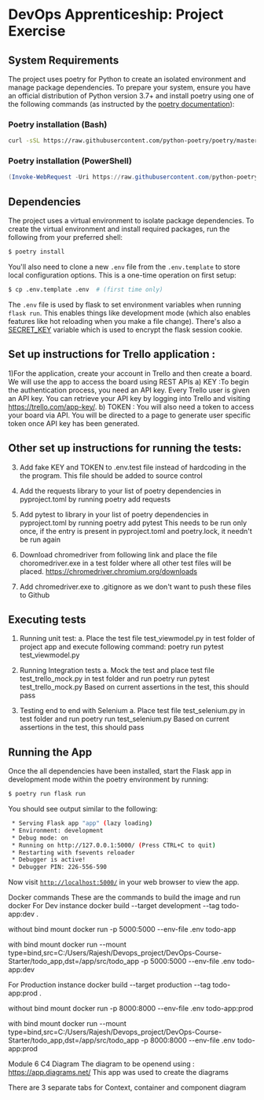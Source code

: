 # DevOps Apprenticeship: Project Exercise

## System Requirements

The project uses poetry for Python to create an isolated environment and manage package dependencies. To prepare your system, ensure you have an official distribution of Python version 3.7+ and install poetry using one of the following commands (as instructed by the [poetry documentation](https://python-poetry.org/docs/#system-requirements)):

### Poetry installation (Bash)

```bash
curl -sSL https://raw.githubusercontent.com/python-poetry/poetry/master/get-poetry.py | python
```

### Poetry installation (PowerShell)

```powershell
(Invoke-WebRequest -Uri https://raw.githubusercontent.com/python-poetry/poetry/master/get-poetry.py -UseBasicParsing).Content | python
```

## Dependencies

The project uses a virtual environment to isolate package dependencies. To create the virtual environment and install required packages, run the following from your preferred shell:

```bash
$ poetry install
```

You'll also need to clone a new `.env` file from the `.env.template` to store local configuration options. This is a one-time operation on first setup:

```bash
$ cp .env.template .env  # (first time only)
```

The `.env` file is used by flask to set environment variables when running `flask run`. This enables things like development mode (which also enables features like hot reloading when you make a file change). There's also a [SECRET_KEY](https://flask.palletsprojects.com/en/1.1.x/config/#SECRET_KEY) variable which is used to encrypt the flask session cookie.

## Set up instructions for Trello application :
1)For the application, create your account in Trello and then create a board.
We will use the app to access the board using REST APIs
a) KEY :To begin the authentication process, you need an API key. Every Trello user is given an API key. You can retrieve your API key by logging into Trello and visiting https://trello.com/app-key/.
b) TOKEN : You will also need a token to access your board via API. You will be directed to a page to generate user specific token once API key has been generated.

## Other set up instructions for running the tests:
3) Add fake KEY and TOKEN to .env.test file instead of hardcoding in the the program. This file should be added to source control

4) Add the requests library to your list of poetry dependencies in
pyproject.toml by running poetry add requests

5) Add pytest to library in your list of poetry dependencies in pyproject.toml by running poetry add pytest
This needs to be run only once, if the entry is present in pyproject.toml and poetry.lock, it needn't be run again

6) Download chromedriver from following link and place the file choromedriver.exe in a test folder where all other test files will be placed. 
https://chromedriver.chromium.org/downloads

7) Add chromedriver.exe to .gitignore as we don't want to push these files to Github

## Executing tests
1) Running unit test:
a. Place the test file test_viewmodel.py in test folder of project app and execute following command:
poetry run pytest test_viewmodel.py

2) Running Integration tests
a. Mock the test and place test file test_trello_mock.py in test folder and run  poetry run pytest test_trello_mock.py
Based on current assertions in the test, this should pass

3) Testing end to end with Selenium
a. Place test file test_selenium.py in test folder and run poetry run test_selenium.py
Based on current assertions in the test, this should pass



## Running the App

Once the all dependencies have been installed, start the Flask app in development mode within the poetry environment by running:
```bash
$ poetry run flask run
```

You should see output similar to the following:
```bash
 * Serving Flask app "app" (lazy loading)
 * Environment: development
 * Debug mode: on
 * Running on http://127.0.0.1:5000/ (Press CTRL+C to quit)
 * Restarting with fsevents reloader
 * Debugger is active!
 * Debugger PIN: 226-556-590
```
Now visit [`http://localhost:5000/`](http://localhost:5000/) in your web browser to view the app.


Docker commands
These are the commands to build the image and run docker
For Dev instance
docker build --target development --tag todo-app:dev .

without bind mount
docker run -p 5000:5000 --env-file .env todo-app

with bind mount
docker run --mount type=bind,src=C:/Users/Rajesh/Devops_project/DevOps-Course-Starter/todo_app,dst=/app/src/todo_app -p 5000:5000 --env-file .env  todo-app:dev

For Production instance
docker build --target production --tag todo-app:prod .

without bind mount
docker run -p 8000:8000 --env-file .env todo-app:prod

with bind mount
docker run --mount type=bind,src=C:/Users/Rajesh/Devops_project/DevOps-Course-Starter/todo_app,dst=/app/src/todo_app -p 8000:8000 --env-file .env  todo-app:prod

Module 6 C4 Diagram
The diagram to be openend using : https://app.diagrams.net/
This app was used to create the diagrams

There are 3 separate tabs for Context, container and component diagram